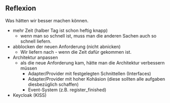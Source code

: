 ## Reflexion

Was hätten wir besser machen können. 

- mehr Zeit (halber Tag ist schon heftig knapp)
  - wenn man so schnell ist, muss man die anderen Sachen auch so schnell liefern. 
- abblocken der neuen Anforderung (nicht abnicken)
  - Wir liefern nach - wenn die Zeit dafür gekommen ist.
- Architektur anpassen
  - als die neue Anforderung kam, hätte man die Architektur verbessern müssen
    - Adapter/Provider mit festgelegten Schnittellen (Interfaces)
    - Adapter/Provider mit hoher Kohäsion (diese sollten alle aufgaben diesbezüglich schaffen)
    - Event-System (z.B. register_finished)
- Keycloak (KISS)
